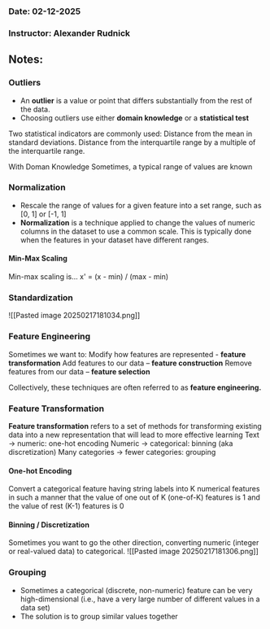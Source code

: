 ### Date: 02-12-2025
### Instructor: Alexander Rudnick


## Notes:

### Outliers
- An **outlier** is a value or point that differs substantially from the rest of the data.
- Choosing outliers use either **domain knowledge** or a **statistical test**

Two statistical indicators are commonly used:
	 Distance from the mean in standard deviations.
	 Distance from the interquartile range by a multiple of the interquartile range.

With Doman Knowledge
	Sometimes, a typical range of values are known

### Normalization
- Rescale the range of values for a given feature into a set range, such as [0, 1] or [-1, 1]
- **Normalization** is a technique applied to change the values of numeric columns in the dataset to use a common scale. This is typically done when the features in your dataset have different ranges.
#### Min-Max Scaling
Min-max scaling is...
x' =   (x - min)  / (max - min)

### Standardization
![[Pasted image 20250217181034.png]]

### Feature Engineering
Sometimes we want to:
	Modify how features are represented - **feature transformation**
	Add features to our data – **feature construction**
	Remove features from our data – **feature selection**

Collectively, these techniques are often referred to as **feature engineering.**

### Feature Transformation
**Feature transformation** refers to a set of methods for transforming existing data into a new representation that will lead to more effective learning
	Text → numeric: 						one-hot encoding
	Numeric → categorical: 				binning (aka discretization)
	Many categories → fewer categories: 	grouping

#### One-hot Encoding
Convert a categorical feature having string labels into K numerical features in such a manner that the value of one out of K (one-of-K) features is 1 and the value of rest (K-1) features is 0

#### Binning / Discretization
Sometimes you want to go the other direction, converting numeric (integer or real-valued data) to categorical.
![[Pasted image 20250217181306.png]]

### Grouping
- Sometimes a categorical (discrete, non-numeric) feature can be very high-dimensional (i.e., have a very large number of different values in a data set)
- The solution is to group similar values together